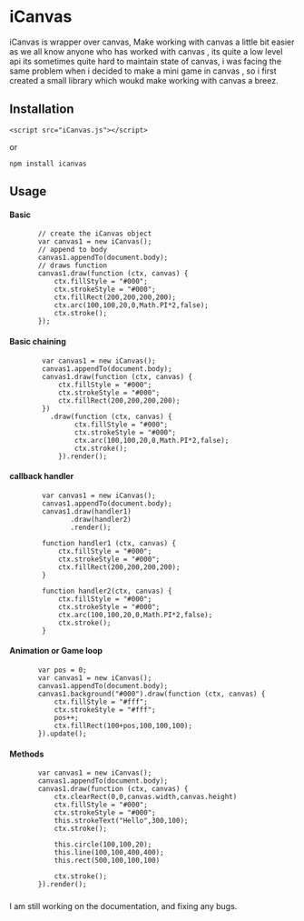 # iCanvas
iCanvas is wrapper over canvas, Make working 
with canvas a little bit easier as we all know 
anyone who has worked with canvas , its quite a low level 
api its sometimes quite hard to maintain state of canvas,
 i was facing the same problem when i decided to make a 
 mini game in canvas , so i first created a small library
 which woukd make working with canvas a breez.

## Installation
 ```$xslt
<script src="iCanvas.js"></script>
```
or
```$xslt
npm install icanvas
```
## Usage
#### Basic

 ```
        // create the iCanvas object
		var canvas1 = new iCanvas();
		// append to body 
		canvas1.appendTo(document.body);
		// draws function
		canvas1.draw(function (ctx, canvas) {
			ctx.fillStyle = "#000";
			ctx.strokeStyle = "#000";
		    ctx.fillRect(200,200,200,200);
		    ctx.arc(100,100,20,0,Math.PI*2,false);
		    ctx.stroke();
        });
```
#### Basic chaining
```$xslt
		var canvas1 = new iCanvas();
        canvas1.appendTo(document.body);
        canvas1.draw(function (ctx, canvas) {
            ctx.fillStyle = "#000";
            ctx.strokeStyle = "#000";
            ctx.fillRect(200,200,200,200);
        })
          .draw(function (ctx, canvas) {
                ctx.fillStyle = "#000";
                ctx.strokeStyle = "#000";
                ctx.arc(100,100,20,0,Math.PI*2,false);
                ctx.stroke();
            }).render();
```

#### callback handler
```$xslt
        var canvas1 = new iCanvas();
        canvas1.appendTo(document.body);
        canvas1.draw(handler1)
			   .draw(handler2)
			   .render();

        function handler1 (ctx, canvas) {
            ctx.fillStyle = "#000";
            ctx.strokeStyle = "#000";
            ctx.fillRect(200,200,200,200);
        }

        function handler2(ctx, canvas) {
            ctx.fillStyle = "#000";
            ctx.strokeStyle = "#000";
            ctx.arc(100,100,20,0,Math.PI*2,false);
            ctx.stroke();
        }
```
#### Animation or Game loop
 ```$xslt
        var pos = 0;
		var canvas1 = new iCanvas();
		canvas1.appendTo(document.body);
		canvas1.background("#000").draw(function (ctx, canvas) {
			ctx.fillStyle = "#fff";
			ctx.strokeStyle = "#fff";
			pos++;
		    ctx.fillRect(100+pos,100,100,100);
        }).update();
```
#### Methods
 ```$xslt
        var canvas1 = new iCanvas();
		canvas1.appendTo(document.body);
		canvas1.draw(function (ctx, canvas) {
			ctx.clearRect(0,0,canvas.width,canvas.height)
		    ctx.fillStyle = "#000";
			ctx.strokeStyle = "#000";
            this.strokeText("Hello",300,100);
            ctx.stroke();

		    this.circle(100,100,20);
		    this.line(100,100,400,400);
		    this.rect(500,100,100,100)

			ctx.stroke();
        }).render();
```
### 
I am still working on the documentation, and fixing any 
bugs.  


